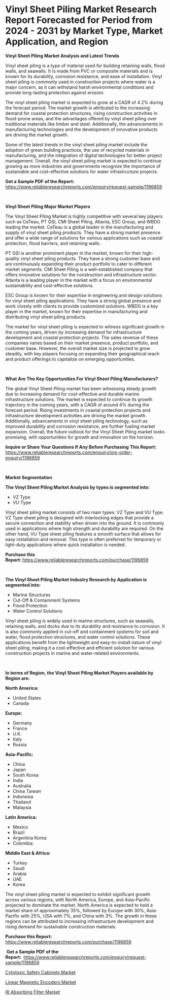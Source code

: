 <p><h1>Vinyl Sheet Piling Market Research Report Forecasted for Period from 2024 -  2031 by Market Type, Market Application, and Region</h1></p><p><strong>Vinyl Sheet Piling Market Analysis and Latest Trends</strong></p>
<p><p>Vinyl sheet piling is a type of material used for building retaining walls, flood walls, and seawalls. It is made from PVC or composite materials and is known for its durability, corrosion resistance, and ease of installation. Vinyl sheet piling is commonly used in construction projects where water is a major concern, as it can withstand harsh environmental conditions and provide long-lasting protection against erosion.</p><p>The vinyl sheet piling market is expected to grow at a CAGR of 4.2% during the forecast period. The market growth is attributed to the increasing demand for coastal protection structures, rising construction activities in flood-prone areas, and the advantages offered by vinyl sheet piling over traditional materials like timber and steel. Additionally, the advancements in manufacturing technologies and the development of innovative products are driving the market growth.</p><p>Some of the latest trends in the vinyl sheet piling market include the adoption of green building practices, the use of recycled materials in manufacturing, and the integration of digital technologies for better project management. Overall, the vinyl sheet piling market is expected to continue growing as more industries and governments recognize the importance of sustainable and cost-effective solutions for water infrastructure projects.</p></p>
<p><strong>Get a Sample PDF of the Report:&nbsp;</strong> <a href="https://www.reliableresearchreports.com/enquiry/request-sample/1196859">https://www.reliableresearchreports.com/enquiry/request-sample/1196859</a></p>
<p>&nbsp;</p>
<p><strong>Vinyl Sheet Piling Major Market Players</strong></p>
<p><p>The Vinyl Sheet Piling Market is highly competitive with several key players such as CeTeau, PT GSI, CMI Sheet Piling, Atlanta, ESC Group, and WBDG leading the market. CeTeau is a global leader in the manufacturing and supply of vinyl sheet piling products. They have a strong market presence and offer a wide range of solutions for various applications such as coastal protection, flood barriers, and retaining walls.</p><p>PT GSI is another prominent player in the market, known for their high-quality vinyl sheet piling products. They have a strong customer base and are continuously expanding their product portfolio to cater to different market segments. CMI Sheet Piling is a well-established company that offers innovative solutions for the construction and infrastructure sector. Atlanta is a leading player in the market with a focus on environmental sustainability and cost-effective solutions.</p><p>ESC Group is known for their expertise in engineering and design solutions for vinyl sheet piling applications. They have a strong global presence and work closely with clients to provide customized solutions. WBDG is a key player in the market, known for their expertise in manufacturing and distributing vinyl sheet piling products.</p><p>The market for vinyl sheet piling is expected to witness significant growth in the coming years, driven by increasing demand for infrastructure development and coastal protection projects. The sales revenue of these companies varies based on their market presence, product portfolio, and customer base. However, the overall market size is projected to grow steadily, with key players focusing on expanding their geographical reach and product offerings to capitalize on emerging opportunities.</p></p>
<p>&nbsp;</p>
<p><strong>What Are The Key Opportunities For Vinyl Sheet Piling Manufacturers?</strong></p>
<p><p>The global Vinyl Sheet Piling market has been witnessing steady growth due to increasing demand for cost-effective and durable marine infrastructure solutions. The market is expected to continue its growth trajectory in the coming years, with a CAGR of around 4% during the forecast period. Rising investments in coastal protection projects and infrastructure development activities are driving the market growth. Additionally, advancements in vinyl sheet piling technology, such as improved durability and corrosion resistance, are further fueling market expansion. Overall, the future outlook for the Vinyl Sheet Piling market looks promising, with opportunities for growth and innovation on the horizon.</p></p>
<p><strong>Inquire or Share Your Questions If Any Before Purchasing This Report:</strong> <a href="https://www.reliableresearchreports.com/enquiry/pre-order-enquiry/1196859">https://www.reliableresearchreports.com/enquiry/pre-order-enquiry/1196859</a></p>
<p>&nbsp;</p>
<p><strong>Market Segmentation</strong></p>
<p><strong>The Vinyl Sheet Piling Market Analysis by types is segmented into:</strong></p>
<p><ul><li>VZ Type</li><li>VU Type</li></ul></p>
<p><p>Vinyl sheet piling market consists of two main types: VZ Type and VU Type. VZ Type sheet piling is designed with interlocking edges that provide a secure connection and stability when driven into the ground. It is commonly used in applications where high strength and durability are required. On the other hand, VU Type sheet piling features a smooth surface that allows for easy installation and removal. This type is often preferred for temporary or light-duty applications where quick installation is needed.</p></p>
<p><strong>Purchase this Report:&nbsp;</strong><a href="https://www.reliableresearchreports.com/purchase/1196859">https://www.reliableresearchreports.com/purchase/1196859</a></p>
<p>&nbsp;</p>
<p><strong>The Vinyl Sheet Piling Market Industry Research by Application is segmented into:</strong></p>
<p><ul><li>Marine Structures</li><li>Cut-Off & Containment Systems</li><li>Flood Protection</li><li>Water Control Solutions</li></ul></p>
<p><p>Vinyl sheet piling is widely used in marine structures, such as seawalls, retaining walls, and docks due to its durability and resistance to corrosion. It is also commonly applied in cut-off and containment systems for soil and water, flood protection structures, and water control solutions. These applications benefit from the lightweight and easy-to-install nature of vinyl sheet piling, making it a cost-effective and efficient solution for various construction projects in marine and water-related environments.</p></p>
<p>&nbsp;</p>
<p><strong>In terms of Region, the Vinyl Sheet Piling Market Players available by Region are:</strong></p>
<p>
    <p> <strong> North America: </strong>
        <ul>
            <li>United States</li>
            <li>Canada</li>
        </ul>
        </p> 
    <p> <strong> Europe: </strong>
        <ul>
            <li>Germany</li>
            <li>France</li>
            <li>U.K.</li>
            <li>Italy</li>
            <li>Russia</li>
        </ul>
        </p> 
    <p> <strong> Asia-Pacific: </strong>
        <ul>
            <li>China</li>
            <li>Japan</li>
            <li>South Korea</li>
            <li>India</li>
            <li>Australia</li>
            <li>China Taiwan</li>
            <li>Indonesia</li>
            <li>Thailand</li>
            <li>Malaysia</li>
        </ul>
        </p> 
    <p> <strong> Latin America: </strong>
        <ul>
            <li>Mexico</li>
            <li>Brazil</li>
            <li>Argentina Korea</li>
            <li>Colombia</li>
        </ul>
        </p> 
    <p> <strong> Middle East & Africa: </strong>
        <ul>
            <li>Turkey</li>
            <li>Saudi</li>
            <li>Arabia</li>
            <li>UAE</li>
            <li>Korea</li>
        </ul>
    </p>
    </p>
<p><p>The vinyl sheet piling market is expected to exhibit significant growth across various regions, with North America, Europe, and Asia-Pacific projected to dominate the market. North America is expected to hold a market share of approximately 35%, followed by Europe with 30%, Asia-Pacific with 25%, USA with 7%, and China with 3%. The growth in these regions can be attributed to increasing infrastructure development and rising demand for sustainable construction materials.</p></p>
<p><strong>Purchase this Report: </strong><a href="https://www.reliableresearchreports.com/purchase/1196859">https://www.reliableresearchreports.com/purchase/1196859</a></p>
<p>&nbsp;<strong>Get a Sample PDF of the Report:&nbsp;&nbsp;</strong><a href="https://www.reliableresearchreports.com/enquiry/request-sample/1196859">https://www.reliableresearchreports.com/enquiry/request-sample/1196859</a></p>
<p><strong></strong></p>
<p><p><a href="https://view.publitas.com/reportprime-1/global-cytotoxic-safety-cabinets-market-by-types-applications-and-major-players-with-regional-growth-rate-analysis-and-development-situation-from-2024-to-2031/">Cytotoxic Safety Cabinets Market</a></p><p><a href="https://view.publitas.com/reportprime-1/linear-magnetic-encoders-market-size-and-examines-its-market-scope-with-a-primary-focus-on-growth-opportunities-and-forecasted-trends-spanning-from-2024-to-2031/">Linear Magnetic Encoders Market</a></p><p><a href="https://view.publitas.com/reportprime-1/ir-absorbing-filter-market-dynamics-2024-2031-also-about-its-market-trends-projections-and-opportunities/">IR Absorbing Filter Market</a></p></p>